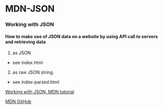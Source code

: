 # MDN-JSON

### Working with JSON

#### How to make use of JSON data on a website by using API call to servers and retrieving data 
1. as JSON 
- see index.html
2. as raw JSON string. 
- see index-parsed.html

[Working with JSON, MDN tutorial](https://developer.mozilla.org/en-US/docs/Learn/JavaScript/Objects/JSON)

[MDN GitHub](https://github.com/mdn/learning-area/tree/master/javascript/oojs/json)
